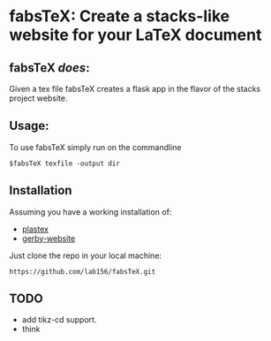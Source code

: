# fabsTeX: Create a stacks-like website for your LaTeX document

## fabsTeX _does_:
Given a tex file fabsTeX creates a flask app in the flavor of the stacks project website.

## Usage:
To use fabsTeX simply run on the commandline
```shell
$fabsTeX texfile -output dir
```

## Installation
Assuming you have a working installation of:
* [plastex](https://github.com/kodyvajjha/plastex.git) 
* [gerby-website](https://github.com/gerby-project/gerby-website.git)

Just clone the repo in your local machine: 
```shell
https://github.com/lab156/fabsTeX.git
```

## TODO
* add tikz-cd support.
* think
